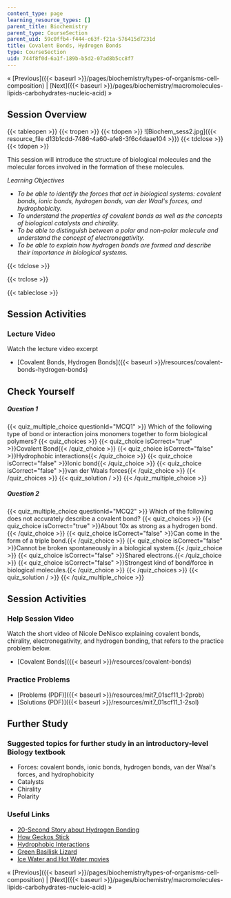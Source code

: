 ```yaml
---
content_type: page
learning_resource_types: []
parent_title: Biochemistry
parent_type: CourseSection
parent_uid: 59c0ffb4-f444-c63f-f21a-576415d7231d
title: Covalent Bonds, Hydrogen Bonds
type: CourseSection
uid: 744f8f0d-6a1f-189b-b5d2-07ad8b5cc8f7
---
```


« [Previous]({{< baseurl >}}/pages/biochemistry/types-of-organisms-cell-composition) | [Next]({{< baseurl >}}/pages/biochemistry/macromolecules-lipids-carbohydrates-nucleic-acid) »

Session Overview
----------------

{{< tableopen >}}
{{< tropen >}}
{{< tdopen >}}
![Biochem_sess2.jpg]({{< resource_file d13b1cdd-7486-4a60-afe8-3f6c4daae104 >}})
{{< tdclose >}}
{{< tdopen >}}


This session will introduce the structure of biological molecules and the molecular forces involved in the formation of these molecules.

_Learning Objectives_

*   _To be able to identify the forces that act in biological systems: covalent bonds, ionic bonds, hydrogen bonds, van der Waal's forces, and hydrophobicity._
*   _To understand the properties of covalent bonds as well as the concepts of biological catalysts and chirality._
*   _To be able to distinguish between a polar and non-polar molecule and understand the concept of electronegativity._
*   _To be able to explain how hydrogen bonds are formed and describe their importance in biological systems._


{{< tdclose >}}

{{< trclose >}}

{{< tableclose >}}

Session Activities
------------------

### Lecture Video

Watch the lecture video excerpt

*   [Covalent Bonds, Hydrogen Bonds]({{< baseurl >}}/resources/covalent-bonds-hydrogen-bonds)

Check Yourself
--------------

##### Question 1
 {{< quiz_multiple_choice questionId="MCQ1" >}} Which of the following type of bond or interaction joins monomers together to form biological polymers? {{< quiz_choices >}} {{< quiz_choice isCorrect="true" >}}Covalent Bond{{< /quiz_choice >}} {{< quiz_choice isCorrect="false" >}}Hydrophobic interactions{{< /quiz_choice >}} {{< quiz_choice isCorrect="false" >}}Ionic bond{{< /quiz_choice >}} {{< quiz_choice isCorrect="false" >}}van der Waals forces{{< /quiz_choice >}} {{< /quiz_choices >}} {{< quiz_solution / >}} {{< /quiz_multiple_choice >}}
##### Question 2
 {{< quiz_multiple_choice questionId="MCQ2" >}} Which of the following does not accurately describe a covalent bond? {{< quiz_choices >}} {{< quiz_choice isCorrect="true" >}}About 10x as strong as a hydrogen bond.{{< /quiz_choice >}} {{< quiz_choice isCorrect="false" >}}Can come in the form of a triple bond.{{< /quiz_choice >}} {{< quiz_choice isCorrect="false" >}}Cannot be broken spontaneously in a biological system.{{< /quiz_choice >}} {{< quiz_choice isCorrect="false" >}}Shared electrons.{{< /quiz_choice >}} {{< quiz_choice isCorrect="false" >}}Strongest kind of bond/force in biological molecules.{{< /quiz_choice >}} {{< /quiz_choices >}} {{< quiz_solution / >}} {{< /quiz_multiple_choice >}}

Session Activities
------------------

### Help Session Video

Watch the short video of Nicole DeNisco explaining covalent bonds, chirality, electronegativity, and hydrogen bonding, that refers to the practice problem below.

*   [Covalent Bonds]({{< baseurl >}}/resources/covalent-bonds)

### Practice Problems

*   [Problems (PDF)]({{< baseurl >}}/resources/mit7_01scf11_1-2prob)
*   [Solutions (PDF)]({{< baseurl >}}/resources/mit7_01scf11_1-2sol)

Further Study
-------------

### Suggested topics for further study in an introductory-level Biology textbook

*   Forces: covalent bonds, ionic bonds, hydrogen bonds, van der Waal's forces, and hydrophobicity
*   Catalysts
*   Chirality
*   Polarity

### Useful Links

*   [20-Second Story about Hydrogen Bonding](http://www.youtube.com/watch?v=LGwyBeuVjhU)
*   [How Geckos Stick](https://blog.nationalgeographic.org/2013/09/12/a-colorful-view-of-incredibly-sticky-feet/)
*   [Hydrophobic Interactions](http://chemwiki.ucdavis.edu/Physical_Chemistry/Physical_Properties_of_Matter/Atomic_and_Molecular_Properties/Intermolecular_Forces/Hydrophobic_interactions)
*   [Green Basilisk Lizard](http://animals.nationalgeographic.com/animals/reptiles/green-basilisk-lizard/?source=A-to-Z)
*   [Ice Water and Hot Water movies](http://www.chamotlabs.com/Samples.shtml)

« [Previous]({{< baseurl >}}/pages/biochemistry/types-of-organisms-cell-composition) | [Next]({{< baseurl >}}/pages/biochemistry/macromolecules-lipids-carbohydrates-nucleic-acid) »